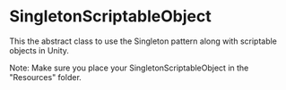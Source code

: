 # SingletonScriptableObject

This the abstract class to use the Singleton pattern along with scriptable objects in Unity.

Note: Make sure you place your SingletonScriptableObject in the "Resources" folder.
